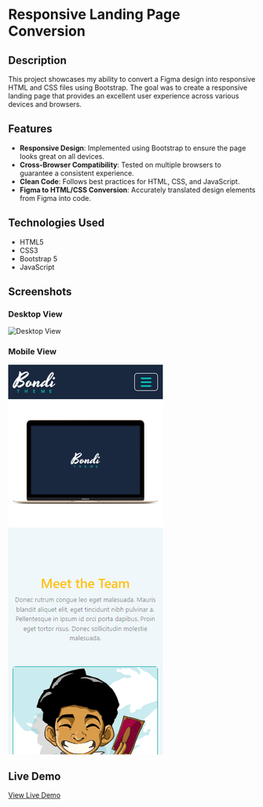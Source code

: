 # Responsive Landing Page Conversion

## Description

This project showcases my ability to convert a Figma design into responsive HTML and CSS files using Bootstrap. The goal was to create a responsive landing page that provides an excellent user experience across various devices and browsers.

## Features

- **Responsive Design**: Implemented using Bootstrap to ensure the page looks great on all devices.
- **Cross-Browser Compatibility**: Tested on multiple browsers to guarantee a consistent experience.
- **Clean Code**: Follows best practices for HTML, CSS, and JavaScript.
- **Figma to HTML/CSS Conversion**: Accurately translated design elements from Figma into code.

## Technologies Used

- HTML5
- CSS3
- Bootstrap 5
- JavaScript

## Screenshots

### Desktop View
![Desktop View](assets/screenshots/desktop-view.png.png)

### Mobile View
![Mobile View](assets/screenshots/mobile-view.png)

## Live Demo

[View Live Demo](https://bondi-landing-page-hassanfathy.vercel.app/)
